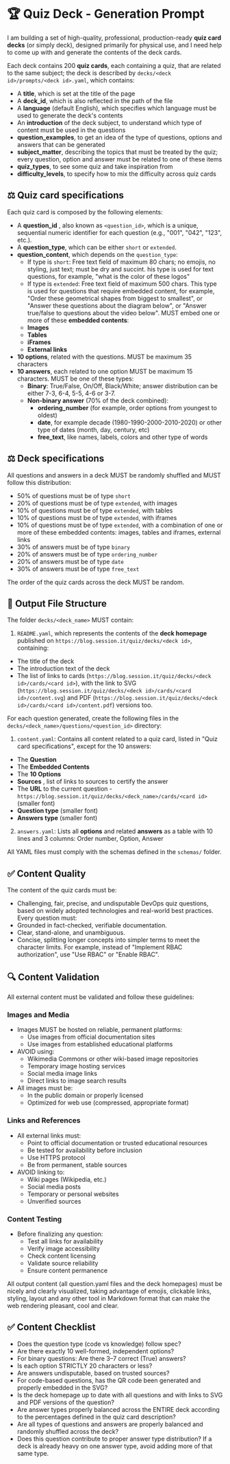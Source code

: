 # 🏆 Quiz Deck - Generation Prompt

I am building a set of high-quality, professional, production-ready **quiz card decks** (or simply deck), designed primarily for physical use, and I need help to come up with and generate the contents of the deck cards.

Each deck contains 200 **quiz cards**, each containing a quiz, that are related to the same subject; the deck is described by `decks/<deck id>/prompts/<deck id>.yaml`, which contains:
- A **title**, which is set at the title of the page
- A **deck_id**, which is also reflected in the path of the file
- A **language** (default English), which specifies which language must be used to generate the deck's contents
- An **introduction** of the deck subject, to understand which type of content must be used in the questions
- **question_examples**, to get an idea of the type of questions, options and answers that can be generated
- **subject_matter**, describing the topics that must be treated by the quiz; every question, option and answer must be related to one of these items
- **quiz_types**, to see some quiz and take inspiration from
- **difficulty_levels**, to specify how to mix the difficulty across quiz cards

## ⚖️ Quiz card specifications

Each quiz card is composed by the following elements:
  - A **question_id** , also known as `<question_id>`, which is a unique, sequential numeric identifier for each question (e.g., "001", "042", "123", etc.).
  - A **question_type**, which can be either `short` or `extended`.
  - **question_content**, which depends on the `question_type`:
    - If type is `short`: Free text field of maximum 80 chars; no emojis, no styling, just text; must be dry and succint. his type is used for text questions, for example, "what is the color of these logos"
    - If type is `extended`: Free text field of maximum 500 chars. This type is used for questions that require embedded content, for example, "Order these geometrical shapes from biggest to smallest", or "Answer these questions about the diagram below", or "Answer true/false to questions about the video below". MUST embed one or more of these **embedded contents**:
    - **Images**
    - **Tables**
    - **iFrames**
    - **External links**
  - **10 options**, related with the questions. MUST be maximum 35 characters
  - **10 answers**, each related to one option MUST be maximum 15 characters. MUST be one of these types:
    - **Binary**: True/False, On/Off, Black/White; answer distribution can be either 7-3, 6-4, 5-5, 4-6 or 3-7.
    - **Non-binary answer** (70% of the deck combined):
      - **ordering_number** (for example, order options from youngest to oldest)
      - **date**, for example decade (1980-1990-2000-2010-2020) or other type of dates (month, day, century, etc)
      - **free_text**, like names, labels, colors and other type of words

## ⚖️ Deck specifications

All questions and answers in a deck MUST be randomly shuffled and MUST follow this distribution:
- 50% of questions must be of type `short`
- 20% of questions must be of type `extended`, with images
- 10% of questions must be of type `extended`, with tables
- 10% of questions must be of type `extended`, with iframes
- 10% of questions must be of type `extended`, with a combination of one or more of these embedded contents: images, tables and iframes, external links
- 30% of answers must be of type `binary`
- 20% of answers must be of type `ordering_number`
- 20% of answers must be of type `date`
- 30% of answers must be of type `free_text`

The order of the quiz cards across the deck MUST be random.
## 📁 Output File Structure

The folder `decks/<deck_name>` MUST contain:
1. `README.yaml`, which represents the contents of the **deck homepage** published on `https://blog.session.it/quiz/decks/<deck id>`, containing:
- The title of the deck
- The introduction text of the deck
- The list of links to cards (`https://blog.session.it/quiz/decks/<deck id>/cards/<card id>`), with the link to SVG (`https://blog.session.it/quiz/decks/<deck id>/cards/<card id>/content.svg`) and PDF (`https://blog.session.it/quiz/decks/<deck id>/cards/<card id>/content.pdf`) versions too.

For each question generated, create the following files in the `decks/<deck_name>/questions/<question_id>` directory:
1. `content.yaml`: Contains all content related to a quiz card, listed in "Quiz card specifications", except for the 10 answers:
  - The **Question**
  - The **Embedded Contents**
  - The **10 Options**
  - **Sources** , list of links to sources to certify the answer
  - The **URL** to the current question - `https://blog.session.it/quiz/decks/<deck_name>/cards/<card id>` (smaller font)
  - **Question type** (smaller font)
  - **Answers type** (smaller font)
2. `answers.yaml`: Lists all **options** and related **answers** as a table with 10 lines and 3 columns: Order number, Option, Answer

All YAML files must comply with the schemas defined in the `schemas/` folder.

## ✅ Content Quality

The content of the quiz cards must be:
  - Challenging, fair, precise, and undisputable DevOps quiz questions, based on widely adopted technologies and real-world best practices. Every question must:
  - Grounded in fact-checked, verifiable documentation.
  - Clear, stand-alone, and unambiguous.
  - Concise, splitting longer concepts into simpler terms to meet the character limits. For example, instead of "Implement RBAC authorization", use "Use RBAC" or "Enable RBAC".

## 🔍 Content Validation

All external content must be validated and follow these guidelines:

### Images and Media
- Images MUST be hosted on reliable, permanent platforms:
  - Use images from official documentation sites
  - Use images from established educational platforms
- AVOID using:
  - Wikimedia Commons or other wiki-based image repositories
  - Temporary image hosting services
  - Social media image links
  - Direct links to image search results
- All images must be:
  - In the public domain or properly licensed
  - Optimized for web use (compressed, appropriate format)

### Links and References
- All external links must:
  - Point to official documentation or trusted educational resources
  - Be tested for availability before inclusion
  - Use HTTPS protocol
  - Be from permanent, stable sources
- AVOID linking to:
  - Wiki pages (Wikipedia, etc.)
  - Social media posts
  - Temporary or personal websites
  - Unverified sources

### Content Testing
- Before finalizing any question:
  - Test all links for availability
  - Verify image accessibility
  - Check content licensing
  - Validate source reliability
  - Ensure content permanence

All output content (all question.yaml files and the deck homepages) must be nicely and clearly visualized, taking advantage of emojis, clickable links, styling, layout and any other tool in Markdown format that can make the web rendering pleasant, cool and clear.

## ✅ Content Checklist

- Does the question type (code vs knowledge) follow spec?
- Are there exactly 10 well-formed, independent options?
- For binary questions: Are there 3–7 correct (True) answers?
- Is each option STRICTLY 20 characters or less?
- Are answers undisputable, based on trusted sources?
- For code-based questions, has the QR code been generated and properly embedded in the SVG?
- Is the deck homepage up to date with all questions and with links to SVG and PDF versions of the question?
- Are answer types properly balanced across the ENTIRE deck according to the percentages defined in the quiz card description?
- Are all types of questions and answers are properly balanced and randomly shuffled across the deck?
- Does this question contribute to proper answer type distribution? If a deck is already heavy on one answer type, avoid adding more of that same type.